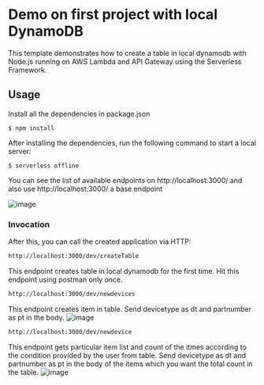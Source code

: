 <!--
title: 'How to setup Local dynamodb'
description: 'This template demonstrates how to create a table in local dynamodb with Node.js running on AWS Lambda and API Gateway using the Serverless Framework.'
layout: Doc
framework: v3
platform: AWS
language: nodeJS
authorName: 'Srushti Shetty'
-->

# Demo on first project with local DynamoDB

This template demonstrates how to create a table in local dynamodb with Node.js running on AWS Lambda and API Gateway using the Serverless Framework.

## Usage
Install all the dependencies in package.json 

```
$ npm install
```

After installing the dependencies, run the following command to start a local server:

```
$ serverless offline
```
You can see the list of available endpoints on http://localhost:3000/ and also use http://localhost:3000/ a base endpoint

![image](https://user-images.githubusercontent.com/90671944/180708961-adeddb38-d825-489a-a63d-ca2610a2380b.png)

### Invocation

After this, you can call the created application via HTTP:

```bash
http://localhost:3000/dev/createTable
```
This endpoint creates table in local dynamodb for the first time. Hit this endpoint using postman only once.



```bash
http://localhost:3000/dev/newdevices
```
This endpoint creates item in table.
Send devicetype as dt and partnumber as pt in the body.
![image](https://user-images.githubusercontent.com/90671944/180710012-5603aa9c-2c13-4729-aeed-7ebc8c2929df.png)



```bash
http://localhost:3000/dev/newdevice
```
This endpoint gets particular item list and count of the itmes according to the condition provided by the user from table.
Send devicetype as dt and partnumber as pt in the body of the items which you want the total count in the table.
![image](https://user-images.githubusercontent.com/90671944/180711293-cdd4e157-d52e-4c7e-8e48-e2a05157c69c.png)





